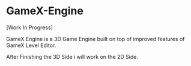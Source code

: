 # GameX-Engine

[Work In Progress]

GameX Engine is a 3D Game Engine built on top of improved features of GameX Level Editor.

After Finishing the 3D Side i will work on the 2D Side.
